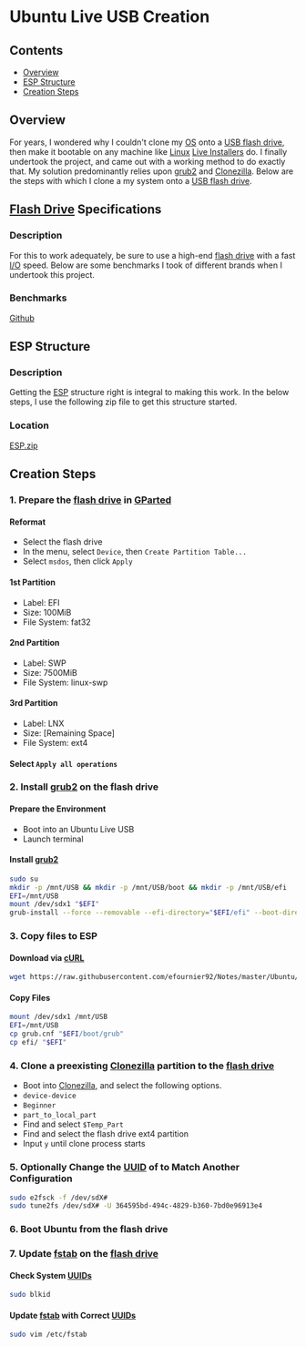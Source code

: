 # Ubuntu Live USB Creation

## Contents

- [Overview](#overview)
- [ESP Structure](#esp-structure)
- [Creation Steps](#migrating-to-a-larger-partition)

## Overview

For years, I wondered why I couldn't clone my [OS](https://en.wikipedia.org/wiki/Operating_system) onto a [USB flash drive](https://en.wikipedia.org/wiki/USB_flash_drive), then make it bootable on any machine like [Linux](https://www.linux.org/) [Live Installers](https://ubuntu.com/download/desktop) do. I finally undertook the project, and came out with a working method to do exactly that. My solution predominantly relies upon [grub2](https://www.gnu.org/software/grub/manual/grub/grub.html) and [Clonezilla](https://www.clonezilla.org/). Below are the steps with which I clone a my system onto a [USB flash drive](https://en.wikipedia.org/wiki/USB_flash_drive).

## [Flash Drive](https://en.wikipedia.org/wiki/USB_flash_drive) Specifications

### Description

For this to work adequately, be sure to use a high-end [flash drive](https://en.wikipedia.org/wiki/USB_flash_drive) with a fast [I/O](https://en.wikipedia.org/wiki/Input/output) speed. Below are some benchmarks I took of different brands when I undertook this project.

### Benchmarks

[Github](https://github.com/efournier92/Notes/blob/master/Linux/LiveUsb/UsbBenchmarks.md)

## ESP Structure

### Description

Getting the [ESP](https://en.wikipedia.org/wiki/ESP_system_partition) structure right is integral to making this work. In the below steps, I use the following zip file to get this structure started.

### Location

[ESP.zip](https://github.com/efournier92/Notes/blob/master/Linux/LiveUsb/ESP.zip)

## Creation Steps

### 1. Prepare the [flash drive](https://en.wikipedia.org/wiki/USB_flash_drive) in [GParted](https://gparted.org/)

#### Reformat

- Select the flash drive
- In the menu, select `Device`, then `Create Partition Table...`
- Select `msdos`, then click `Apply`

#### 1st Partition

- Label: EFI
- Size: 100MiB
- File System: fat32

#### 2nd Partition

- Label: SWP
- Size: 7500MiB
- File System: linux-swp

#### 3rd Partition

- Label: LNX
- Size: [Remaining Space]
- File System: ext4

#### Select `Apply all operations`

### 2. Install [grub2](https://www.gnu.org/software/grub/manual/grub/grub.html) on the flash drive

#### Prepare the Environment

- Boot into an Ubuntu Live USB
- Launch terminal

#### Install [grub2](https://www.gnu.org/software/grub/manual/grub/grub.html)

```bash
sudo su
mkdir -p /mnt/USB && mkdir -p /mnt/USB/boot && mkdir -p /mnt/USB/efi
EFI=/mnt/USB
mount /dev/sdx1 "$EFI"
grub-install --force --removable --efi-directory="$EFI/efi" --boot-directory=$EFI/boot" /dev/sdx
```

### 3. Copy files to ESP

#### Download via [cURL](https://curl.haxx.se/)

```bash
wget https://raw.githubusercontent.com/efournier92/Notes/master/Ubuntu/LiveUsb/ESP.zip
```

#### Copy Files

```bash
mount /dev/sdx1 /mnt/USB
EFI=/mnt/USB
cp grub.cnf "$EFI/boot/grub"
cp efi/ "$EFI"
```

### 4. Clone a preexisting [Clonezilla](https://www.clonezilla.org/) partition to the [flash drive](https://en.wikipedia.org/wiki/USB_flash_drive)

- Boot into [Clonezilla](https://www.clonezilla.org/), and select the following options.
- `device-device`
- `Beginner`
- `part_to_local_part`
- Find and select `$Temp_Part`
- Find and select the flash drive ext4 partition
- Input `y` until clone process starts

### 5. Optionally Change the [UUID](https://en.wikipedia.org/wiki/Universally_unique_identifier) of to Match Another Configuration

```bash
sudo e2fsck -f /dev/sdX#
sudo tune2fs /dev/sdX# -U 364595bd-494c-4829-b360-7bd0e96913e4
```

### 6. Boot Ubuntu from the flash drive

### 7. Update [fstab](https://en.wikipedia.org/wiki/Fstab) on the [flash drive](https://en.wikipedia.org/wiki/USB_flash_drive)

#### Check System [UUIDs](https://en.wikipedia.org/wiki/Universally_unique_identifier)

```bash
sudo blkid
```

#### Update [fstab](https://en.wikipedia.org/wiki/USB_flash_drive) with Correct [UUIDs](https://en.wikipedia.org/wiki/Universally_unique_identifier)

```bash
sudo vim /etc/fstab
```

